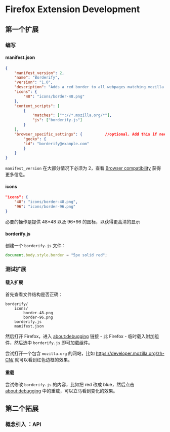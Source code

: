 # Firefox Extension Development

## 第一个扩展

### 编写

#### manifest.json

```json
{
    "manifest_version": 2,
    "name": "Borderify",
    "version": "1.0",
    "description": "Adds a red border to all webpages matching mozilla.org.",
    "icons": {
      	"48": "icons/border-48.png"
    },
    "content_scripts": [
      	{
        	"matches": ["*://*.mozilla.org/*"],
        	"js": ["borderify.js"]
      	}
    ],
    "browser_specific_settings": {			//optional. Add this if needed.
  		"gecko": {
    	"id": "borderify@example.com"
  		}
	}
}
```

`manifest_version` 在大部分情况下必须为 2，查看 [Browser compatibility](https://developer.mozilla.org/en-US/docs/Mozilla/Add-ons/WebExtensions/manifest.json/manifest_version#browser_compatibility) 获得更多信息。

#### icons

```json
"icons": {
  	"48": "icons/border-48.png",
  	"96": "icons/border-96.png"
}
```

必要的操作是提供 48\*48 以及 96\*96 的图标，以获得更高清的显示

#### borderify.js

创建一个 `borderify.js` 文件：

```js
document.body.style.border = "5px solid red";
```

### 测试扩展

#### 载入扩展

首先查看文件结构是否正确：

```
borderify/
	icons/
		border-48.png
		border-96.png
	borderify.js
	manifest.json
```

然后打开 Firefox，进入 <about:debugging> 链接 - 此 Firefox - 临时载入附加组件，然后选中 `borderify.js` 即可加载组件。

尝试打开一个包含 `mozilla.org` 的网站，比如 <https://developer.mozilla.org/zh-CN/> 就可以看到红色边框的效果。

#### 重载

尝试修改 `borderify.js` 的内容，比如把 red 改成 blue，然后点击 <about:debugging> 中的重载，可以立马看到变化的效果。

## 第二个拓展

### 概念引入 ：API

